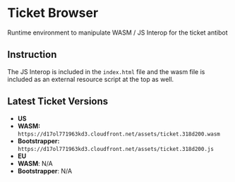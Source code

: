 # Ticket Browser
Runtime environment to manipulate WASM / JS Interop for the ticket antibot

## Instruction
The JS Interop is included in the `index.html` file and the wasm file is included as an external resource script at the top as well.

## Latest Ticket Versions

  - **US**
  - **WASM:** `https://d17ol771963kd3.cloudfront.net/assets/ticket.318d200.wasm`
  - **Bootstrapper:** `https://d17ol771963kd3.cloudfront.net/assets/ticket.318d200.js`
  - **EU**
  - **WASM**: N/A
  - **Bootstrapper**: N/A 
